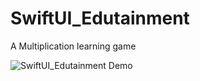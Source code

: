 # SwiftUI_Edutainment
A Multiplication learning game 

![SwiftUI_Edutainment Demo](edutainment/Demo/Multiply_Group_padding.gif)
